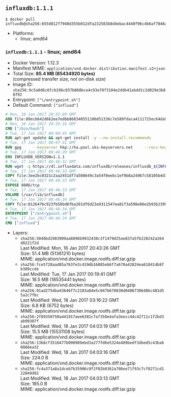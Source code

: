 ## `influxdb:1.1.1`

```console
$ docker pull influxdb@sha256:655d812f7940d355b012dfa232583b8d4ebac4440f96c4b6af7046a94f3f5557
```

-	Platforms:
	-	linux; amd64

### `influxdb:1.1.1` - linux; amd64

-	Docker Version: 1.12.3
-	Manifest MIME: `application/vnd.docker.distribution.manifest.v2+json`
-	Total Size: **85.4 MB (85434920 bytes)**  
	(compressed transfer size, not on-disk size)
-	Image ID: `sha256:9c5a0d6c6fcb196c037b068bce4c93e70f3104e2ddb41abdd1c2d029e3b88f92`
-	Entrypoint: `["\/entrypoint.sh"]`
-	Default Command: `["influxd"]`

```dockerfile
# Mon, 16 Jan 2017 20:35:09 GMT
ADD file:89ecb642d662ee7edbb868340551106d51336c7e589fdaca4111725ec64da957 in / 
# Mon, 16 Jan 2017 20:35:16 GMT
CMD ["/bin/bash"]
# Tue, 17 Jan 2017 00:00:45 GMT
RUN apt-get update && apt-get install -y --no-install-recommends 		ca-certificates 		curl 		wget 	&& rm -rf /var/lib/apt/lists/*
# Tue, 17 Jan 2017 00:07:41 GMT
RUN gpg     --keyserver hkp://ha.pool.sks-keyservers.net     --recv-keys 05CE15085FC09D18E99EFB22684A14CF2582E0C5
# Tue, 17 Jan 2017 00:46:29 GMT
ENV INFLUXDB_VERSION=1.1.1
# Tue, 17 Jan 2017 00:46:32 GMT
RUN wget -q https://dl.influxdata.com/influxdb/releases/influxdb_${INFLUXDB_VERSION}_amd64.deb.asc &&     wget -q https://dl.influxdata.com/influxdb/releases/influxdb_${INFLUXDB_VERSION}_amd64.deb &&     gpg --batch --verify influxdb_${INFLUXDB_VERSION}_amd64.deb.asc influxdb_${INFLUXDB_VERSION}_amd64.deb &&     dpkg -i influxdb_${INFLUXDB_VERSION}_amd64.deb &&     rm -f influxdb_${INFLUXDB_VERSION}_amd64.deb*
# Tue, 17 Jan 2017 00:46:33 GMT
COPY file:3ee2bc0321c2aa2451df7a508649c3a54f0eebc1ef9b8a24967c58105b4d3160 in /etc/influxdb/influxdb.conf 
# Tue, 17 Jan 2017 00:46:33 GMT
EXPOSE 8086/tcp
# Tue, 17 Jan 2017 00:46:33 GMT
VOLUME [/var/lib/influxdb]
# Tue, 17 Jan 2017 00:46:34 GMT
COPY file:812647bc923fb58bd6fba201df6d23a9311547ea81f3a598e86e2b93b2399169 in /entrypoint.sh 
# Tue, 17 Jan 2017 00:46:34 GMT
ENTRYPOINT ["/entrypoint.sh"]
# Tue, 17 Jan 2017 00:46:34 GMT
CMD ["influxd"]
```

-	Layers:
	-	`sha256:5040bd2983909aa8896b9932438c3f1479d25ae837a5f6220242a264d0221f2d`  
		Last Modified: Mon, 16 Jan 2017 20:43:26 GMT  
		Size: 51.4 MB (51361210 bytes)  
		MIME: application/vnd.docker.image.rootfs.diff.tar.gzip
	-	`sha256:fce5728aad85a763fe3c419db16885eb6f7a670a42824ea618414b8fb309ccde`  
		Last Modified: Tue, 17 Jan 2017 00:19:41 GMT  
		Size: 18.5 MB (18535441 bytes)  
		MIME: application/vnd.docker.image.rootfs.diff.tar.gzip
	-	`sha256:91ad275dba43646f7c2183a84e5c047b670830d0406730648bc481d55a2c7fbc`  
		Last Modified: Wed, 18 Jan 2017 03:16:22 GMT  
		Size: 6.8 KB (6752 bytes)  
		MIME: application/vnd.docker.image.rootfs.diff.tar.gzip
	-	`sha256:2f89350750a441917aee6382cfaf358e4afa3eecc44c42711c1f2bd3ab99307f`  
		Last Modified: Wed, 18 Jan 2017 04:03:19 GMT  
		Size: 15.5 MB (15531108 bytes)  
		MIME: application/vnd.docker.image.rootfs.diff.tar.gzip
	-	`sha256:13b8cf3516477b090989ebd3a277fd6e5324e409bedf3dbed5c43ba60068ea32`  
		Last Modified: Wed, 18 Jan 2017 04:03:16 GMT  
		Size: 224.0 B  
		MIME: application/vnd.docker.image.rootfs.diff.tar.gzip
	-	`sha256:fc4a371a8a1dceb7b35906c9f2f02b0362a786ee71f93c7cf8271cd122049d92`  
		Last Modified: Wed, 18 Jan 2017 04:03:13 GMT  
		Size: 185.0 B  
		MIME: application/vnd.docker.image.rootfs.diff.tar.gzip
